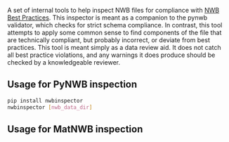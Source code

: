 A set of internal tools to help inspect NWB files for compliance with [NWB Best Practices](https://www.nwb.org/best-practices/). This inspector is meant as a companion to the pynwb validator, which checks for strict schema compliance. In contrast, this tool attempts to apply some common sense to find components of the file that are technically compliant, but probably incorrect, or deviate from best practices. This tool is meant simply as a data review aid. It does not catch all best practice violations, and any warnings it does produce should be checked by a knowledgeable reviewer.

## Usage for PyNWB inspection

```bash
pip install nwbinspector
nwbinspector [nwb_data_dir]
```

## Usage for MatNWB inspection

